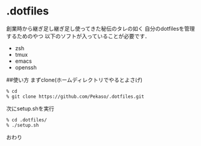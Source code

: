 # .dotfiles
創業時から継ぎ足し継ぎ足し使ってきた秘伝のタレの如く
自分のdotfilesを管理するためのやつ
以下のソフトが入っていることが必要です．
 * zsh
 * tmux
 * emacs
 * openssh

##使い方
まずclone(ホームディレクトリでやるとよさげ)

    % cd 
    % git clone https://github.com/Pekaso/.dotfiles.git

次にsetup.shを実行

    % cd .dotfiles/
    % ./setup.sh

おわり
